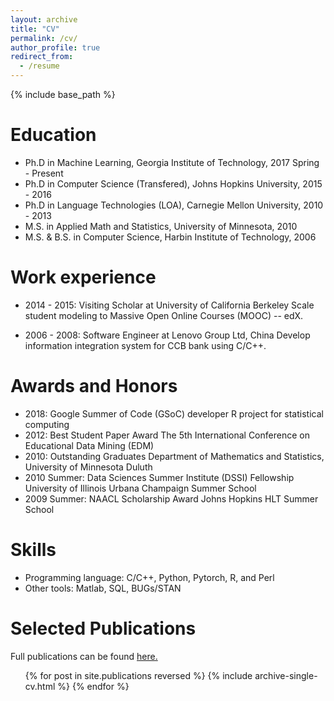 ```yaml
---
layout: archive
title: "CV"
permalink: /cv/
author_profile: true
redirect_from:
  - /resume
---
```


{% include base_path %}

Education
======
* Ph.D in Machine Learning, Georgia Institute of Technology, 2017 Spring - Present
* Ph.D in Computer Science (Transfered), Johns Hopkins University, 2015 - 2016
* Ph.D in Language Technologies (LOA), Carnegie Mellon University, 2010 - 2013
* M.S. in Applied Math and Statistics, University of Minnesota, 2010
* M.S. & B.S. in Computer Science, Harbin Institute of Technology, 2006

Work experience
======
* 2014 - 2015: Visiting Scholar at University of California Berkeley
  Scale student modeling to Massive Open Online Courses (MOOC) -- edX.

* 2006 - 2008: Software Engineer at Lenovo Group Ltd, China
  Develop information integration system for CCB bank using C/C++.
 
Awards and Honors
======
* 2018: Google Summer of Code (GSoC) developer
  R project for statistical computing
* 2012: Best Student Paper Award
  The 5th International Conference on Educational Data Mining (EDM)
* 2010: Outstanding Graduates
  Department of Mathematics and Statistics, University of Minnesota Duluth
* 2010 Summer: Data Sciences Summer Institute (DSSI) Fellowship
  University of Illinois Urbana Champaign Summer School
* 2009 Summer: NAACL Scholarship Award
  Johns Hopkins HLT Summer School 

Skills
======
* Programming language: C/C++, Python, Pytorch, R, and Perl
* Other tools: Matlab, SQL, BUGs/STAN

Selected Publications
======
  Full publications can be found <u><a href="https://scholar.google.com/citations?user=x1QnFEcAAAAJ&hl=en">here</a>.</u>
  
  <ul>{% for post in site.publications reversed %}
    {% include archive-single-cv.html %}
  {% endfor %}</ul>
  
